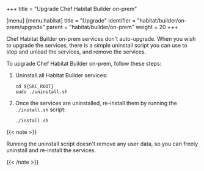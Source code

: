 +++
title = "Upgrade Chef Habitat Builder on-prem"

[menu]
  [menu.habitat]
    title = "Upgrade"
    identifier = "habitat/builder/on-prem/upgrade"
    parent = "habitat/builder/on-prem"
    weight = 20
+++

Chef Habitat Builder on-prem services don't auto-upgrade. When you wish to upgrade the services, there is a simple uninstall script you can use to stop and unload the services, and remove the services.

To upgrade Chef Habitat Builder on-prem, follow these steps:

1. Uninstall all Habitat Builder services:

    ```shell
    cd ${SRC_ROOT}
    sudo ./uninstall.sh
    ```

1. Once the services are uninstalled, re-install them by running the `./install.sh` script:

    ```shell
    ./install.sh
    ```

{{< note >}}

Running the uninstall script doesn't remove any user data, so you can freely uninstall and re-install the services.

{{< /note >}}